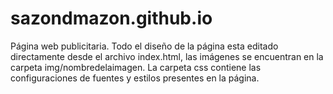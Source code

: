 # sazondmazon.github.io
Página web publicitaria.
Todo el diseño de la página esta editado directamente desde el archivo index.html, 
las imágenes se encuentran en la carpeta img/nombredelaimagen. La carpeta css contiene las configuraciones de fuentes
y estilos presentes en la página.
